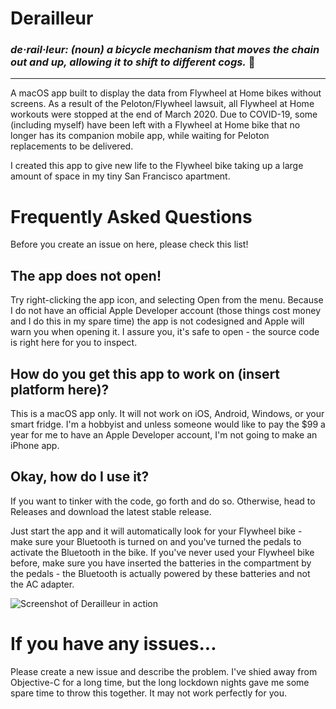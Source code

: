 # Derailleur
### ***de·rail·leur:** (noun) a bicycle mechanism that moves the chain out and up, allowing it to shift to different cogs.* :bicyclist:
---
A macOS app built to display the data from Flywheel at Home bikes without screens. As a result of the Peloton/Flywheel lawsuit, all Flywheel at Home workouts were stopped at the end of March 2020. Due to COVID-19, some (including myself) have been left with a Flywheel at Home bike that no longer has its companion mobile app, while waiting for Peloton replacements to be delivered.

I created this app to give new life to the Flywheel bike taking up a large amount of space in my tiny San Francisco apartment.

# Frequently Asked Questions
Before you create an issue on here, please check this list!

## The app does not open!
Try right-clicking the app icon, and selecting Open from the menu. Because I do not have an official Apple Developer account (those things cost money and I do this in my spare time) the app is not codesigned and Apple will warn you when opening it. I assure you, it's safe to open - the source code is right here for you to inspect.

## How do you get this app to work on (insert platform here)?
This is a macOS app only. It will not work on iOS, Android, Windows, or your smart fridge. I'm a hobbyist and unless someone would like to pay the $99 a year for me to have an Apple Developer account, I'm not going to make an iPhone app.

## Okay, how do I use it?
If you want to tinker with the code, go forth and do so. Otherwise, head to Releases and download the latest stable release.

Just start the app and it will automatically look for your Flywheel bike - make sure your Bluetooth is turned on and you've turned the pedals to activate the Bluetooth in the bike. If you've never used your Flywheel bike before, make sure you have inserted the batteries in the compartment by the pedals - the Bluetooth is actually powered by these batteries and not the AC adapter.

![Screenshot of Derailleur in action](screenshot.png)
# If you have any issues...
Please create a new issue and describe the problem. I've shied away from Objective-C for a long time, but the long lockdown nights gave me some spare time to throw this together. It may not work perfectly for you.
